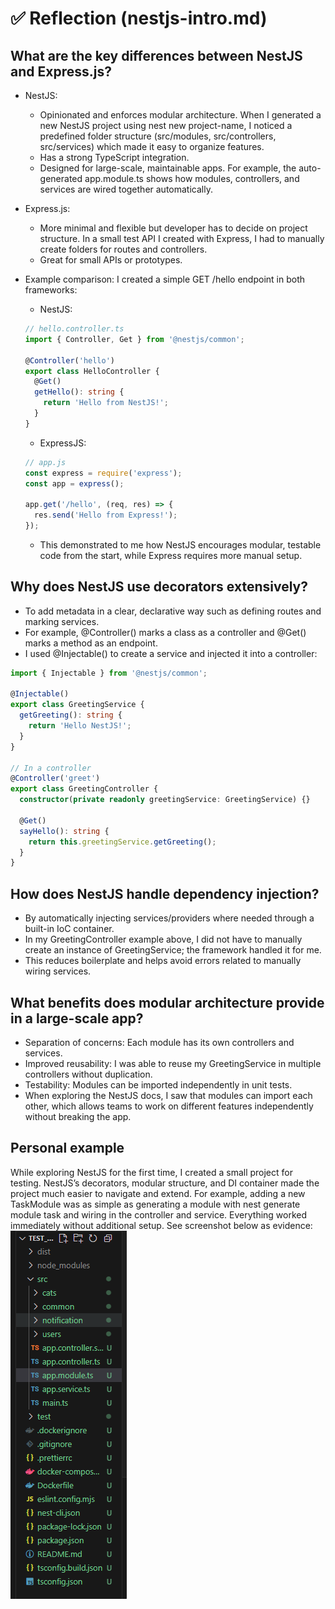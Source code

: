 # ✅ Reflection (nestjs-intro.md)

## What are the key differences between NestJS and Express.js?

- NestJS:
  - Opinionated and enforces modular architecture. When I generated a new NestJS project using nest new project-name, I noticed a predefined folder structure (src/modules, src/controllers, src/services) which made it easy to organize features.
  - Has a strong TypeScript integration.
  - Designed for large-scale, maintainable apps. For example, the auto-generated app.module.ts shows how modules, controllers, and services are wired together automatically.
- Express.js:
  - More minimal and flexible but developer has to decide on project structure. In a small test API I created with Express, I had to manually create folders for routes and controllers.
  - Great for small APIs or prototypes.
- Example comparison: I created a simple GET /hello endpoint in both frameworks:
  - NestJS:

  ```typescript
  // hello.controller.ts
  import { Controller, Get } from '@nestjs/common';

  @Controller('hello')
  export class HelloController {
    @Get()
    getHello(): string {
      return 'Hello from NestJS!';
    }
  }
  ```

  - ExpressJS:

  ```typescript
  // app.js
  const express = require('express');
  const app = express();

  app.get('/hello', (req, res) => {
    res.send('Hello from Express!');
  });
  ```

  - This demonstrated to me how NestJS encourages modular, testable code from the start, while Express requires more manual setup.

## Why does NestJS use decorators extensively?

- To add metadata in a clear, declarative way such as defining routes and marking services.
- For example, @Controller() marks a class as a controller and @Get() marks a method as an endpoint.
- I used @Injectable() to create a service and injected it into a controller:

```typescript
import { Injectable } from '@nestjs/common';

@Injectable()
export class GreetingService {
  getGreeting(): string {
    return 'Hello NestJS!';
  }
}

// In a controller
@Controller('greet')
export class GreetingController {
  constructor(private readonly greetingService: GreetingService) {}

  @Get()
  sayHello(): string {
    return this.greetingService.getGreeting();
  }
}
```

## How does NestJS handle dependency injection?

- By automatically injecting services/providers where needed through a built-in IoC container.
- In my GreetingController example above, I did not have to manually create an instance of GreetingService; the framework handled it for me.
- This reduces boilerplate and helps avoid errors related to manually wiring services.

## What benefits does modular architecture provide in a large-scale app?

- Separation of concerns: Each module has its own controllers and services.
- Improved reusability: I was able to reuse my GreetingService in multiple controllers without duplication.
- Testability: Modules can be imported independently in unit tests.
- When exploring the NestJS docs, I saw that modules can import each other, which allows teams to work on different features independently without breaking the app.

## Personal example

While exploring NestJS for the first time, I created a small project for testing. NestJS’s decorators, modular structure, and DI container made the project much easier to navigate and extend. For example, adding a new TaskModule was as simple as generating a module with nest generate module task and wiring in the controller and service. Everything worked immediately without additional setup. See screenshot below as evidence:
![Screenshot of testing project's file directory](images/test_project_directory.png)
